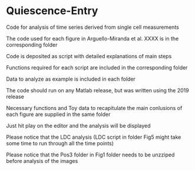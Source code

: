 # Quiescence-Entry

Code for analysis of time series derived from single cell measurements

The code used for each figure in Arguello-Miranda et al. XXXX is in the corresponding folder

Code is deposited as script with detailed explanations of main steps

Functions required for each script are included in the corresponding folder

Data to analyze as example is included in each folder
 
The code should run on any Matlab release, but was written using the 2019 release 

Necessary functions and Toy data to recapitulate the main conlusions of each figure are supplied in the same folder

Just hit play on the editor and the analysis will be displayed

Please notice that the LDC analysis (LDC script in folder Fig5 might take some time to run through all the time points)

Please notice that the Pos3 folder in Fig1 folder needs to be unzziped before analysis of the images
